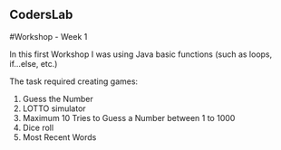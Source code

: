 ## CodersLab
#Workshop - Week 1

In this first Workshop I was using Java basic functions (such as loops, if...else, etc.)

The task required creating games:
1. Guess the Number 
2. LOTTO simulator
3. Maximum 10 Tries to Guess a Number between 1 to 1000
4. Dice roll
5. Most Recent Words
